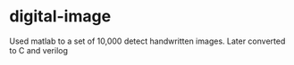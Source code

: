 # digital-image
Used matlab to a set of 10,000 detect handwritten images. Later converted to C and verilog
